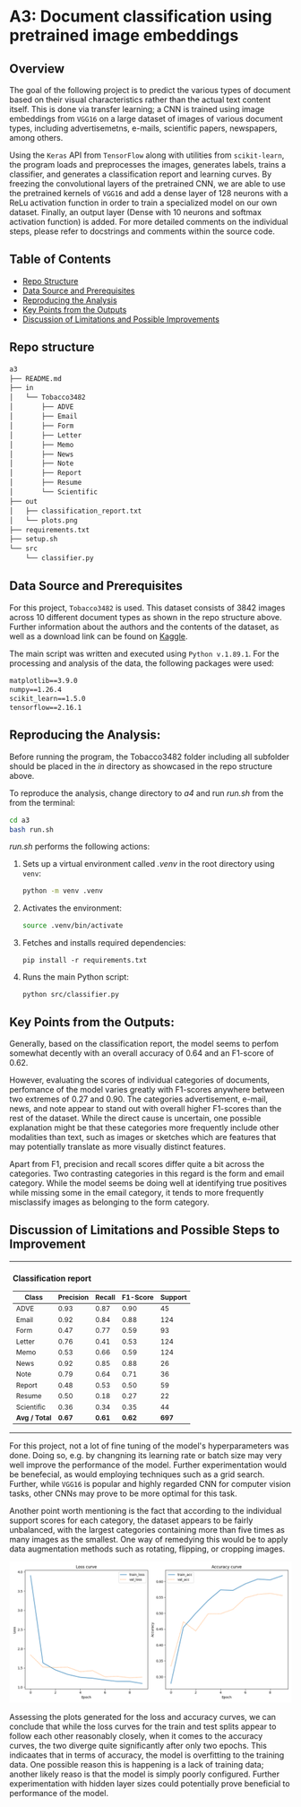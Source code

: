 # A3: Document classification using pretrained image embeddings
## Overview
The goal of the following project is to predict the various types of document based on their visual characteristics rather than the actual text content itself. This is done via transfer learning; a CNN is trained using image embeddings from ```VGG16``` on a large dataset of images of various document types, including advertisemetns, e-mails, scientific papers, newspapers, among others.

Using the ``Keras`` API from ``TensorFlow`` along with utilities from ``scikit-learn``, the program loads and preprocesses the images, generates labels, trains a classifier, and generates a classification report and learning curves. By freezing the convolutional layers of the pretrained CNN, we are able to use the pretrained kernels of ```VGG16``` and add a dense layer of 128 neurons with a ReLu activation function in order to train a specialized model on our own dataset. Finally, an output layer (Dense with 10 neurons and softmax activation function) is added. For more detailed comments on the individual steps, please refer to docstrings and comments within the source code.

## Table of Contents

- [Repo Structure](#repo-structure)
- [Data Source and Prerequisites](#data-source-and-prerequisites)
- [Reproducing the Analysis](#reproducing-the-analysis)
- [Key Points from the Outputs](#key-points-from-the-outputs)
- [Discussion of Limitations and Possible Improvements](#discussion-of-limitations-and-possible-improvements)

## Repo structure

```bash
a3
├── README.md
├── in
│   └── Tobacco3482
│       ├── ADVE
│       ├── Email
│       ├── Form
│       ├── Letter
│       ├── Memo
│       ├── News
│       ├── Note
│       ├── Report
│       ├── Resume
│       └── Scientific
├── out
│   ├── classification_report.txt
│   └── plots.png
├── requirements.txt
├── setup.sh
└── src
    └── classifier.py
```

## Data Source and Prerequisites

For this project, ``Tobacco3482`` is used. This dataset consists of 3842 images across 10 different document types as shown in the repo structure above. Further information about the authors and the contents of the dataset, as well as a download link can be found on [Kaggle](https://www.kaggle.com/datasets/patrickaudriaz/tobacco3482jpg?resource=download).
<br>

The main script was written and executed using ```Python v.1.89.1```. 
For the processing and analysis of the data, the following packages were used:

```
matplotlib==3.9.0
numpy==1.26.4
scikit_learn==1.5.0
tensorflow==2.16.1
```

## Reproducing the Analysis:
Before running the program, the Tobacco3482 folder including all subfolder should be placed in the *in* directory as showcased in the repo structure above.

To reproduce the analysis, change directory to *a4* and run *run.sh* from the from the terminal:
```bash
cd a3
bash run.sh
``` 
 *run.sh* performs the following actions:
1. Sets up a virtual environment called *.venv* in the root directory using ```venv```:
    ```sh
    python -m venv .venv
    ```
2. Activates the environment:
    ```sh
    source .venv/bin/activate
    ```
3. Fetches and installs required dependencies:
    ```
    pip install -r requirements.txt
    ```
4. Runs the main Python script:
    ```
    python src/classifier.py
    ``` 


## Key Points from the Outputs:
Generally, based on the classification report, the model seems to perfom somewhat decently with an overall accuracy of 0.64 and an F1-score of 0.62. 

However, evaluating the scores of individual categories of documents, perfomance of the model varies greatly with F1-scores anywhere between two extremes of 0.27 and 0.90. The categories advertisement, e-mail, news, and note appear to stand out with overall higher F1-scores than the rest of the dataset. While the direct cause is uncertain, one possible explanation might be that these categories more frequently include other modalities than text, such as images or sketches which are features that may potentially translate as more visually distinct features.

Apart from F1, precision and recall scores differ quite a bit across the categories. Two contrasting categories in this regard is the form and email category. While the model seems be doing well at identifying true positives while missing some in the email category, it tends to more frequently misclassify images as belonging to the form category.


## Discussion of Limitations and Possible Steps to Improvement

<table>
  <tr>
    <td style="width: 50%; font-size: 12px;">

### Classification report

| Class      | Precision | Recall | F1-Score | Support |
| ---------- | --------- | ------ | -------- | ------- |
| ADVE       | 0.93      | 0.87   | 0.90     | 45      |
| Email      | 0.92      | 0.84   | 0.88     | 124     |
| Form       | 0.47      | 0.77   | 0.59     | 93      |
| Letter     | 0.76      | 0.41   | 0.53     | 124     |
| Memo       | 0.53      | 0.66   | 0.59     | 124     |
| News       | 0.92      | 0.85   | 0.88     | 26      |
| Note       | 0.79      | 0.64   | 0.71     | 36      |
| Report     | 0.48      | 0.53   | 0.50     | 59      |
| Resume     | 0.50      | 0.18   | 0.27     | 22      |
| Scientific | 0.36      | 0.34   | 0.35     | 44      |
| **Avg / Total** | **0.67** | **0.61** | **0.62** | **697** |

</td>
</tr>
</table>

For this project, not a lot of fine tuning of the model's hyperparameters was done. Doing so, e.g. by changning its learning rate or batch size may very well improve the performance of the model. Further experimentation would be benefecial, as would employing techniques such as a grid search. Further, while `VGG16` is popular and highly regarded CNN for computer vision tasks, other CNNs may prove to be more optimal for this task. 

Another point worth mentioning is the fact that according to the individual support scores for each category, the dataset appears to be fairly unbalanced, with the largest categories containing more than five times as many images as the smallest. One way of remedying this would be to apply data augmentation methods such as rotating, flipping, or cropping images. 

![Plot](out/plots.png)

Assessing the plots generated for the loss and accuracy curves, we can conclude that while the loss curves for the train and test splits appear to follow each other reasonably closely, when it comes to the accuracy curves, the two diverge quite significantly after only two epochs. This indicaates that in terms of accuracy, the model is overfitting to the training data. One possible reason this is happening is a lack of training data; another likely reaso is that the model is simply poorly configured. Further experimentation with hidden layer sizes could potentially prove beneficial to performance of the model.